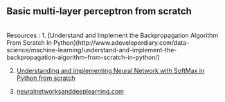 ## Basic multi-layer perceptron from scratch
<br>
Resources :
1. [Understand and Implement the Backpropagation Algorithm From Scratch In Python](http://www.adeveloperdiary.com/data-science/machine-learning/understand-and-implement-the-backpropagation-algorithm-from-scratch-in-python/)

2. [Understanding and implementing Neural Network with SoftMax in Python from scratch](http://www.adeveloperdiary.com/data-science/deep-learning/neural-network-with-softmax-in-python/)

3. [neuralnetworksanddeeplearning.com](http://neuralnetworksanddeeplearning.com/)

